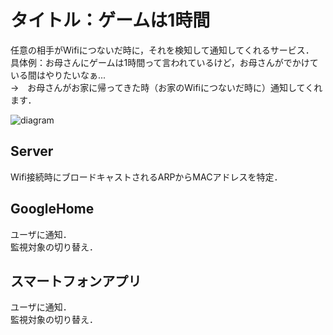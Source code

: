 # タイトル：ゲームは1時間  
任意の相手がWifiにつないだ時に，それを検知して通知してくれるサービス．  
具体例：お母さんにゲームは1時間って言われているけど，お母さんがでかけている間はやりたいなぁ...  
 →　お母さんがお家に帰ってきた時（お家のWifiにつないだ時に）通知してくれます．

![diagram](https://user-images.githubusercontent.com/29916489/62693490-95ad1400-ba0d-11e9-98e8-378923c4a63d.png)

## Server  
Wifi接続時にブロードキャストされるARPからMACアドレスを特定．  

## GoogleHome
ユーザに通知．  
監視対象の切り替え． 

## スマートフォンアプリ  
ユーザに通知．  
監視対象の切り替え．